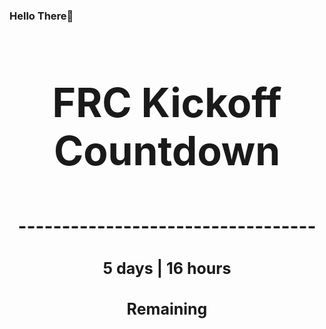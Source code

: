 ### Hello There👋

<!---START-TIMER--->
<h3 align='center' style='font-size: 64px;'>FRC Kickoff Countdown</h3>
<h3 align='center' style='font-size: 30px;'>----------------------------------</h3>
<h3 align='center' style='font-size: 25px;'>5 days | 16 hours</h3>
<h3 align='center' style='font-size: 25px;'>Remaining</h3>
<!---END-TIMER--->
